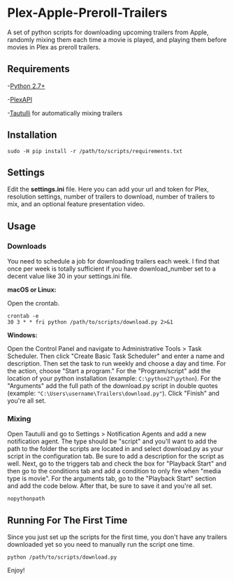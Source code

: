 # Plex-Apple-Preroll-Trailers
A set of python scripts for downloading upcoming trailers from Apple, randomly mixing them each time a movie is played, and playing them before movies in Plex as preroll trailers.

## Requirements
-[Python 2.7+](https://www.python.org/)

-[PlexAPI](https://github.com/pkkid/python-plexapi)

-[Tautulli](https://github.com/Tautulli/Tautulli) for automatically mixing trailers

## Installation
```
sudo -H pip install -r /path/to/scripts/requirements.txt
```

## Settings
Edit the **settings.ini** file. Here you can add your url and token for Plex, resolution settings, number of trailers to download, number of trailers to mix, and an optional feature presentation video.

## Usage

### Downloads

You need to schedule a job for downloading trailers each week. I find that once per week is totally sufficient if you have download_number set to a decent value like 30 in your settings.ini file.

**macOS or Linux:**

Open the crontab.

```
crontab -e
30 3 * * fri python /path/to/scripts/download.py 2>&1
```

**Windows:**

Open the Control Panel and navigate to Administrative Tools > Task Scheduler. Then click "Create Basic Task Scheduler" and enter a name and description. Then set the task to run weekly and choose a day and time. For the action, choose "Start a program." For the "Program/script" add the location of your python installation (example: `C:\python27\python`). For the "Arguments" add the full path of the download.py script in double quotes (example: `"C:\Users\username\Trailers\download.py"`). Click "Finish" and you're all set.

### Mixing

Open Tautulli and go to Settings > Notification Agents and add a new notification agent. The type should be "script" and you'll want to add the path to the folder the scripts are located in and select download.py as your script in the configuration tab. Be sure to add a description for the script as well. Next, go to the triggers tab and check the box for "Playback Start" and then go to the conditions tab and add a condition to only fire when "media type is movie". For the arguments tab, go to the "Playback Start" section and add the code below. After that, be sure to save it and you're all set.

```
nopythonpath
```

## Running For The First Time

Since you just set up the scripts for the first time, you don't have any trailers downloaded yet so you need to manually run the script one time.

```
python /path/to/scripts/download.py
```

Enjoy!